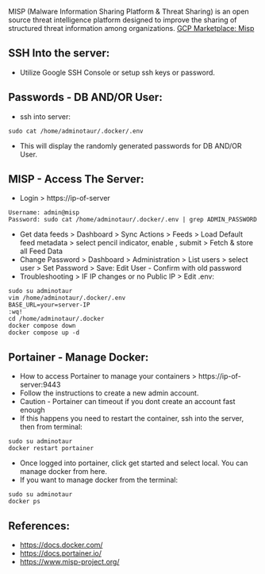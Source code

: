 MISP (Malware Information Sharing Platform & Threat Sharing) is an open source threat intelligence platform designed to improve the sharing 
of structured threat information among organizations. [GCP Marketplace: Misp ](https://console.cloud.google.com/marketplace/product/server-build-415714/misp)


SSH Into the server:
--------------------
* Utilize Google SSH Console or setup ssh keys or password.

Passwords - DB AND/OR User:
-------------------------
* ssh into server:
```
sudo cat /home/adminotaur/.docker/.env
```
* This will display the randomly generated passwords for DB AND/OR User. 

MISP - Access The Server:
-------------------------
* Login > https://ip-of-server
```
Username: admin@misp 
Password: sudo cat /home/adminotaur/.docker/.env | grep ADMIN_PASSWORD
```
* Get data feeds > Dashboard > Sync Actions > Feeds > Load Default feed metadata > select pencil indicator, enable , submit > Fetch & store all Feed Data
* Change Password > Dashboard > Administration > List users > select user > Set Password > Save: Edit User - Confirm with old password
* Troubleshooting > IF IP changes or no Public IP > Edit .env:
```
sudo su adminotaur
vim /home/adminotaur/.docker/.env 
BASE_URL=your=server-IP
:wq!
cd /home/adminotaur/.docker 
docker compose down 
docker compose up -d
```

Portainer - Manage Docker:
---------------------------
* How to access Portainer to manage your containers > https://ip-of-server:9443
* Follow the instructions to create a new admin account. 
* Caution - Portainer can timeout if you dont create an account fast enough
* If this happens you need to restart the container, ssh into the server, then from terminal:
```
sudo su adminotaur
docker restart portainer
```
* Once logged into portainer, click get started and select local. You can manage docker from here. 
* If you want to manage docker from the terminal:
```
sudo su adminotaur
docker ps
``` 

References:
-----------
* https://docs.docker.com/
* https://docs.portainer.io/
* https://www.misp-project.org/